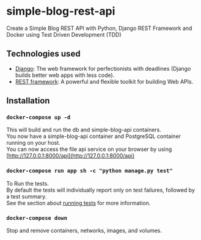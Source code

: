 # simple-blog-rest-api
Create a Simple Blog REST API with Python, Django REST Framework and Docker using Test Driven Development (TDD)

## Technologies used
* [Django](https://www.djangoproject.com/): The web framework for perfectionists with deadlines (Django builds better web apps with less code).
* [REST framework](https://www.django-rest-framework.org/): A powerful and flexible toolkit for building Web APIs.


## Installation
### `docker-compose up -d`

This will build and run the db and simple-blog-api containers.<br>
You now have a simple-blog-api container and PostgreSQL container running on your host.<br>
You can now access the file api service on your browser by using [http://127.0.0.1:8000/api](http://127.0.0.1:8000/api)


### `docker-compose run app sh -c "python manage.py test"`

To Run the tests.<br>
By default the tests will individually report only on test failures, followed by a test summary.<br>
See the section about [running tests](https://www.django-rest-framework.org/api-guide/testing/) for more information.


### `docker-compose down`

Stop and remove containers, networks, images, and volumes.<br>
